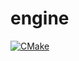 # engine

[![CMake](https://github.com/inD-games/engine/actions/workflows/cmake.yml/badge.svg?branch=main)](https://github.com/inD-games/engine/actions/workflows/cmake.yml)
